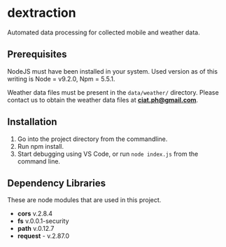 # dextraction
Automated data processing for collected mobile and weather data.

## Prerequisites
NodeJS must have been installed in your system. Used version as of this writing is Node = v9.2.0, Npm = 5.5.1.

Weather data files must be present in the `data/weather/` directory. Please contact us to obtain the weather data files at **ciat.ph@gmail.com**.

## Installation
1. Go into the project directory from the commandline.
2. Run npm install.
3. Start debugging using VS Code, or run `node index.js` from the command line.

## Dependency Libraries
These are node modules that are used in this project.

- **cors** v.2.8.4
- **fs** v.0.0.1-security
- **path** v.0.12.7
- **request** - v.2.87.0